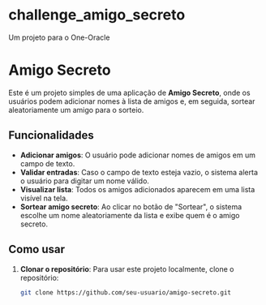 # challenge_amigo_secreto
 Um projeto para o One-Oracle
# Amigo Secreto

Este é um projeto simples de uma aplicação de **Amigo Secreto**, onde os usuários podem adicionar nomes à lista de amigos e, em seguida, sortear aleatoriamente um amigo para o sorteio.

## Funcionalidades

- **Adicionar amigos**: O usuário pode adicionar nomes de amigos em um campo de texto.
- **Validar entradas**: Caso o campo de texto esteja vazio, o sistema alerta o usuário para digitar um nome válido.
- **Visualizar lista**: Todos os amigos adicionados aparecem em uma lista visível na tela.
- **Sortear amigo secreto**: Ao clicar no botão de "Sortear", o sistema escolhe um nome aleatoriamente da lista e exibe quem é o amigo secreto.

## Como usar

1. **Clonar o repositório**:
   Para usar este projeto localmente, clone o repositório:

   ```bash
   git clone https://github.com/seu-usuario/amigo-secreto.git
